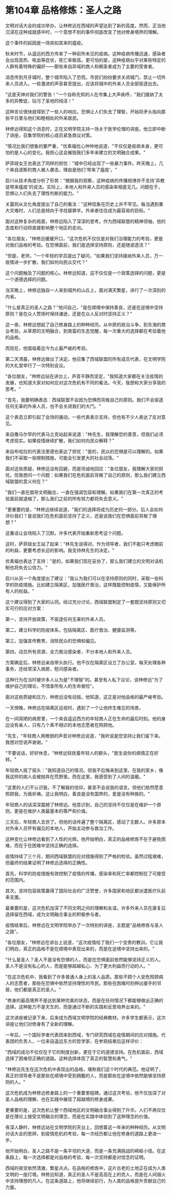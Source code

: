 # 第104章 品格修炼：圣人之路

文明对话大会的成功举办，让林修远在西域的声望达到了新的高度。然而，正当他沉浸在这种成就感中时，一个意想不到的事件彻底改变了他对修身境界的理解。

这个事件的起因是一场突如其来的瘟疫。

秋末时节，从遥远的西方传来了一种前所未见的疫病。这种疫病传播迅速，感染者会出现高热、咳血等症状，死亡率极高。更可怕的是，这种疫病似乎对某些特定的人群有着特殊的偏好——那些来自异域的商人和朝圣者成为了主要的受害者。

消息传到月牙城时，整个城市陷入了恐慌。市民们纷纷要求关闭城门，禁止一切外来人员进入。一些激进的声音甚至提出，应该将城中的外来人员全部驱逐出去。

"这是天神对我们的警告！"一个自称先知的人在市集上大声疾呼，"我们接纳了太多的异教徒，玷污了圣地的纯洁！"

这种言论很快就得到了一些人的响应。恐惧让人们失去了理智，开始将矛头指向那些平日里与他们和睦相处的外来居民。

林修远得知这个消息时，正在文明学院主持一场关于医学伦理的讲座。他立即中断了讲座，召集学院的核心成员紧急商议对策。

"情况比我们想象的要严重，"优素福忧心忡忡地说道，"不仅仅是疫病本身，更可怕的是人心的变化。我担心这会摧毁我们多年来建立的文明融合成果。"

萨菲娅女王也表达了同样的担忧："城中已经出现了一些暴力事件。昨天晚上，几个来自波斯的商人被人袭击，理由是他们'带来了瘟疫'。"

启川从技术角度分析了形势："根据我的观察，这种疫病的传播规律并不支持'异教徒带来瘟疫'的说法。实际上，本地人和外来人员的感染率相差无几。问题在于，恐惧让人们失去了理性判断的能力。"

关露则从文化角度提出了自己的看法："这种现象在历史上并不罕见。每当遇到重大灾难时，人们总是倾向于寻找替罪羊。外来者往往成为最容易的目标。"

面对这种复杂的局面，林修远陷入了深深的思考。作为西域联盟的精神领袖，他的态度和行动将直接影响整个地区的走向。

"各位朋友，"林修远缓缓开口，"这次危机不仅仅是对我们治理能力的考验，更是对我们品格的考验。在恐惧面前，我们是选择坚持原则，还是随波逐流？"

"但是，老师，"一个年轻的学员提出了疑问，"如果我们坚持接纳外来人员，万一疫情进一步扩散，我们如何向民众交代？"

这个问题触及了问题的核心。林修远知道，这不仅仅是一个政策选择的问题，更是一个道德选择的问题。

当天晚上，林修远独自一人来到城外的山丘上，面对满天繁星，进行了一次深刻的内省。

"什么是真正的圣人之路？"他问自己，"是在顺境中保持善良，还是在逆境中坚持原则？是在众人赞扬时保持谦逊，还是在众人反对时坚持正义？"

这一夜，林修远想起了自己修身路上的种种经历。从中原的政治斗争，到东海的商业考验，从草原的文明融合，到南蛮的生态觉醒，每一次重大的选择都在考验着他的品格。

而现在，他面临着迄今为止最严峻的考验。

第二天清晨，林修远做出了决定。他召集了西域联盟的所有成员代表，在文明学院的大礼堂举行了一次特别会议。

"各位朋友，"林修远站在讲台上，声音平静而坚定，"我知道大家都在关注疫情的发展，也知道大家对如何应对这次危机有不同的看法。今天，我想和大家分享我的思考。"

"首先，我要明确表态：西域联盟不会因为恐惧而背叛自己的原则。我们不会驱逐任何无辜的外来人员，也不会关闭我们的大门。"

这个表态立即引起了会场的骚动。一些代表表示支持，但也有不少人表达了反对意见。

来自撒马尔罕的代表马立克站起来说道："林先生，我理解您的善意，但我们必须考虑现实。如果疫情继续扩散，我们如何向民众解释？"

来自布哈拉的代表法里德也表达了担忧："是的，民众的恐惧是可以理解的。如果我们不采取一些限制措施，可能会引发更大的社会动荡。"

面对这些质疑，林修远没有回避，而是坦诚地回应："各位朋友，我理解大家的担忧。但我想问一个问题：如果我们在危机面前背叛了自己的原则，那么我们建立西域联盟的意义何在？"

"我们一直在倡导文明融合，一直在强调包容和理解。如果我们在第一次真正的考验面前就退缩了，那么我们之前的所有努力都将失去意义。"

"更重要的是，"林修远继续说道，"我们的选择将成为历史的一部分。后人会如何评价我们？是说我们在危机面前坚持了正义，还是说我们在恐惧面前背叛了理想？"

这番话让会场陷入了沉默。许多代表开始重新思考这个问题。

这时，萨菲娅女王站了起来："林先生说得对。作为领导者，我们不能只考虑眼前的利益，更要考虑长远的影响。我支持林先生的决定。"

优素福也表达了支持："是的，如果我们现在妥协了，那么我们建立的文明对话机制也将失去公信力。"

启川从另一个角度提出了建议："我认为我们可以在坚持原则的同时，采取一些科学的防疫措施。比如建立隔离区，加强医疗救治，这样既能控制疫情，又能保护所有人的权益。"

这个建议得到了大家的认同。经过充分讨论，西域联盟制定了一套既坚持原则又切实可行的应对方案：

第一，坚持开放政策，不驱逐任何无辜的外来人员。

第二，建立科学的防疫体系，包括隔离区、医疗救治、健康监测等。

第三，加强宣传教育，消除民众的恐惧和偏见。

第四，动员所有资源，全力救治感染者，不分本地人和外来人员。

方案确定后，林修远亲自带头执行。他不仅在隔离区设立了办公室，每天处理各种事务，还经常深入病房，慰问感染者。

这种行为在当时被许多人认为是"不理智"的。甚至有人私下议论，说林修远"为了维护自己的理论，不惜拿所有人的生命冒险"。

面对这些质疑和压力，林修远没有动摇。他知道，这正是对他品格的最严峻考验。

一天傍晚，林修远在隔离区巡视时，遇到了一个让他终生难忘的场景。

在一间简陋的病房里，一个来自遥远西方的年轻商人正在生命的最后时刻。他的身边没有亲人，只有几个素不相识的本地志愿者在照顾他。

"先生，"年轻商人用微弱的声音对林修远说道，"我听说是您坚持让我们留下来。我想对您说声谢谢。"

"不要说话，好好休息，"林修远轻抚着年轻人的额头，"医生说你的病情正在好转。"

年轻商人摇了摇头："我知道自己的情况。但我不后悔来到这里。在我的家乡，像我这样的病人会被抛弃在荒野里。而在这里，我感受到了人间的温暖。"

"这里的人们不认识我，不了解我的信仰，甚至不会说我的语言。但他们依然愿意照顾我，为我祈祷。这让我明白，善良是没有国界的，爱是没有种族的。"

年轻商人的话深深震撼了林修远。他意识到，自己的坚持不仅仅是在维护一个原则，更是在维护人类最基本的尊严和价值。

三天后，年轻商人去世了。但他的话传遍了整个隔离区，感动了无数人。许多原本对外来人员怀有偏见的本地人，开始主动参与救治工作。

这种变化让林修远看到了人性的光辉。他开始明白，真正的品格修炼不在于避免困难，而在于在困难中坚持正确的选择。

疫情持续了三个月，期间西域联盟的应对措施得到了严格的检验。虽然过程艰难，但最终的结果证明了林修远选择的正确性。

首先，科学的防疫措施有效控制了疫情的传播，感染率和死亡率都控制在了可接受的范围内。

其次，坚持包容政策赢得了国际社会的广泛赞誉，许多国家和地区都派遣医疗队前来支援。

最重要的是，这次危机加深了不同文明之间的理解和友谊。许多外来人员在康复后选择留在西域，成为文明融合事业的积极参与者。

疫情结束后，林修远在文明学院举办了一次特别的讲座，主题是"品格修炼与圣人之路"。

"各位朋友，"林修远在讲台上说道，"这次疫情给了我们一个宝贵的教训。它让我们明白，真正的品格不是在顺境中表现出来的，而是在逆境中坚持出来的。"

"什么是圣人？圣人不是没有恐惧的人，而是在恐惧面前依然能够坚持正义的人。圣人不是没有私心的人，而是能够超越私心、为了更大利益而行动的人。"

"在这次危机中，我看到了许多普通人身上的圣人品质。那些不顾个人安危照顾病人的志愿者，那些在恐惧中依然坚持理性的市民，那些在困难时刻伸出援手的邻居，他们都是真正的圣人。"

"修身的最高境界不是达到某种完美的状态，而是在任何情况下都能够做出正确的选择。这种能力不是天生的，而是通过不断的实践和反思培养出来的。"

这次讲座被记录下来，后来成为西域文明学院的经典教材。许多学生都表示，这次讲座让他们对修身有了全新的理解。

一年后，一个国际学者代表团来到西域，专门研究西域在疫情期间的应对措施。代表团的负责人，一位来自遥远东方的哲学家，在参观结束后这样评价：

"西域的成功不仅仅在于它的制度创新，更在于它的道德坚持。在危机面前，西域选择了困难但正确的道路。这种选择体现了真正的智慧和勇气。"

"林修远先生在这次危机中表现出的品格，堪称我们这个时代的典范。他证明了，真正的领导者不是那些在顺境中受到拥戴的人，而是那些在逆境中依然能够坚持原则的人。"

这次危机成为林修远修身路上的一个重要里程碑。通过这次考验，他不仅加深了对圣人品格的理解，也在实践中展现了超越境的修身成果。

更重要的是，这次危机让整个西域地区的文明融合事业得到了升华。人们不再仅仅是在理论上接受文明融合的理念，而是在实践中体验到了这种理念的价值。

夜深人静时，林修远站在文明学院的天台上，回想着这一年来的种种经历。从文明对话大会的思辨，到疫情危机的考验，每一次经历都让他在修身的道路上更进一步。

他开始明白，圣人之路不是一条平坦的大道，而是一条充满挑战的崎岖小径。在这条路上，每一次选择都是对品格的考验，每一次坚持都是对信念的证明。

西域的夜空依然清澈，繁星点点。在品格的修炼中，这片古老的土地正在成为人类文明的一座灯塔。林修远知道，真正的圣人不是高高在上的完人，而是在人间烟火中坚持理想的凡人。在这条道路上，他将继续前行，为人类的品格提升贡献自己的力量。